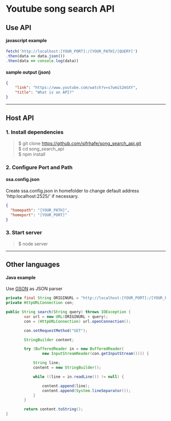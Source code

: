 # Youtube song search API

## Use API
#### javascript example
```javascript
fetch('http://localhost:[YOUR_PORT]:/[YOUR_PATH]/[QUERY]')
.then(data => data.json())
.then(data => console.log(data))
```
#### sample output (json)
```json
{
    "link": "https://www.youtube.com/watch?v=s7wmiS2mSXY",
    "title": "What is an API?"
}
```
<hr>

## Host API
### 1. Install dependencies
>$ git clone https://github.com/sjfrhafe/song_search_api.git<br>
$ cd song_search_api<br>
$ npm install
### 2. Configure Port and Path
#### ssa.config.json
Create ssa.config.json in homefolder to change default address 'http:localhost:2525/' if necessary.
```json
{
  "homepath": "[YOUR_PATH]",
  "homeport": "[YOUR_PORT]"
}
```
### 3. Start server
>$ node server

<hr>

## Other languages
#### Java example
Use [GSON](https://github.com/google/gson) as JSON parser
```java
private final String ORIGINURL = "http://localhost:[YOUR_PORT]:/[YOUR_PATH]/[QUERY]";
private HttpURLConnection con;

public String search(String query) throws IOException {
        var url = new URL(ORIGINURL + query);
        con = (HttpURLConnection) url.openConnection();

        con.setRequestMethod("GET");

        StringBuilder content;

        try (BufferedReader in = new BufferedReader(
                new InputStreamReader(con.getInputStream()))) {

            String line;
            content = new StringBuilder();

            while ((line = in.readLine()) != null) {

                content.append(line);
                content.append(System.lineSeparator());
            }
        }

        return content.toString();
}
```
